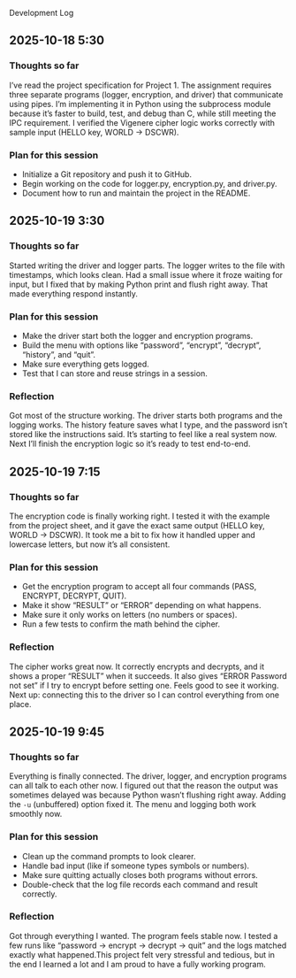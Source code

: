  Development Log


## 2025-10-18 5:30

### Thoughts so far

I’ve read the project specification for Project 1. The assignment requires three separate programs (logger, encryption, and driver) that communicate using pipes. I’m implementing it in Python using the subprocess module because it’s faster to build, test, and debug than C, while still meeting the IPC requirement. I verified the Vigenere cipher logic works correctly with sample input (HELLO key, WORLD → DSCWR).  


### Plan for this session

- Initialize a Git repository and push it to GitHub.
- Begin working on the code for logger.py, encryption.py, and driver.py.
- Document how to run and maintain the project in the README.


## 2025-10-19 3:30
### Thoughts so far
Started writing the driver and logger parts. The logger writes to the file with timestamps, which looks clean. Had a small issue where it froze waiting for input, but I fixed that by making Python print and flush right away. That made everything respond instantly.

### Plan for this session
- Make the driver start both the logger and encryption programs.
- Build the menu with options like “password”, “encrypt”, “decrypt”, “history”, and “quit”.
- Make sure everything gets logged.
- Test that I can store and reuse strings in a session.

### Reflection
Got most of the structure working. The driver starts both programs and the logging works. The history feature saves what I type, and the password isn’t stored like the instructions said. It’s starting to feel like a real system now. Next I’ll finish the encryption logic so it’s ready to test end-to-end.



## 2025-10-19 7:15

### Thoughts so far

The encryption code is finally working right. I tested it with the example from the project sheet, and it gave the exact same output (HELLO key, WORLD → DSCWR). It took me a bit to fix how it handled upper and lowercase letters, but now it’s all consistent.


### Plan for this session

- Get the encryption program to accept all four commands (PASS, ENCRYPT, DECRYPT, QUIT).
- Make it show “RESULT” or “ERROR” depending on what happens.
- Make sure it only works on letters (no numbers or spaces).
- Run a few tests to confirm the math behind the cipher.


### Reflection

The cipher works great now. It correctly encrypts and decrypts, and it shows a proper “RESULT” when it succeeds. It also gives “ERROR Password not set” if I try to encrypt before setting one. Feels good to see it working. Next up: connecting this to the driver so I can control everything from one place.


## 2025-10-19 9:45

### Thoughts so far

Everything is finally connected. The driver, logger, and encryption programs can all talk to each other now. I figured out that the reason the output was sometimes delayed was because Python wasn’t flushing right away. Adding the `-u` (unbuffered) option fixed it. The menu and logging both work smoothly now.


### Plan for this session

- Clean up the command prompts to look clearer.
- Handle bad input (like if someone types symbols or numbers).
- Make sure quitting actually closes both programs without errors.
- Double-check that the log file records each command and result correctly.


### Reflection

Got through everything I wanted. The program feels stable now. I tested a few runs like “password → encrypt → decrypt → quit” and the logs matched exactly what happened.This project felt very stressful and tedious, but in the end I learned a lot and I am proud to have a fully working program.







